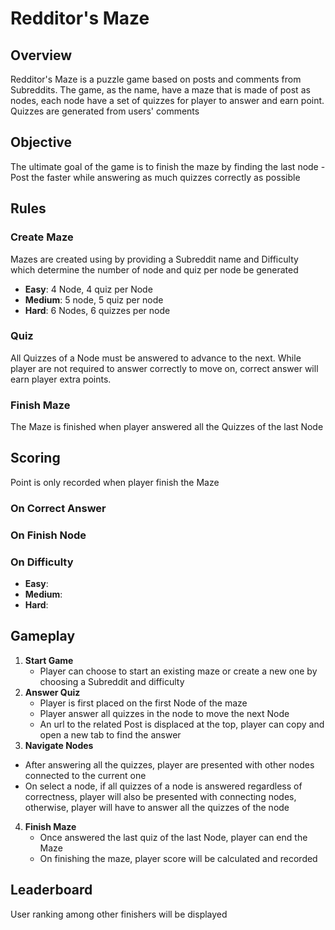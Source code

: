 # Redditor's Maze

## Overview

Redditor's Maze is a puzzle game based on posts and comments from Subreddits.
The game, as the name, have a maze that is made of post as nodes, each node have
a set of quizzes for player to answer and earn point. Quizzes are generated from
users' comments

## Objective

The ultimate goal of the game is to finish the maze by finding the last node -
Post the faster while answering as much quizzes correctly as possible

## Rules

### Create Maze

Mazes are created using by providing a Subreddit name and Difficulty which
determine the number of node and quiz per node be generated
- **Easy**: 4 Node, 4 quiz per Node
- **Medium**: 5 node, 5 quiz per node
- **Hard**: 6 Nodes, 6 quizzes per node

### Quiz

All Quizzes of a Node must be answered to advance to the next. While player are not
required to answer correctly to move on, correct answer will earn player extra
points.


### Finish Maze
The Maze is finished when player answered all the Quizzes of the last Node

## Scoring
Point is only recorded when player finish the Maze

### On Correct Answer

### On Finish Node
 
### On Difficulty 
- **Easy**: 
- **Medium**:
- **Hard**:


## Gameplay

1. **Start Game**
   - Player can choose to start an existing maze or create a new one by choosing
     a Subreddit and difficulty
2. **Answer Quiz**
   - Player is first placed on the first Node of the maze
   - Player answer all quizzes in the node to move the next Node
   - An url to the related Post is displaced at the top, player can copy and
     open a new tab to find the answer
3. **Navigate Nodes**
  - After answering all the quizzes, player are presented with other nodes
  connected to the current one
  - On select a node, if all quizzes of a node is answered regardless of correctness, player will
    also be presented with connecting nodes, otherwise, player will have to
    answer all the quizzes of the node
4. **Finish Maze**
   - Once answered the last quiz of the last Node, player can end the Maze
   - On finishing the maze, player score will be calculated and recorded

## Leaderboard
User ranking among other finishers will be displayed
